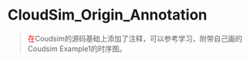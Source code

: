 # CloudSim_Origin_Annotation
> <font color="red">在</font>Coudsim的源码基础上添加了注释，可以参考学习，附带自己画的Coudsim Example1的时序图。

